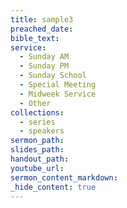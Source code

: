 ```yaml
---
title: sample3
preached_date:
bible_text:
service:
  - Sunday AM
  - Sunday PM
  - Sunday School
  - Special Meeting
  - Midweek Service
  - Other
collections:
  - series
  - speakers
sermon_path:
slides_path:
handout_path:
youtube_url:
sermon_content_markdown:
_hide_content: true
---
```

